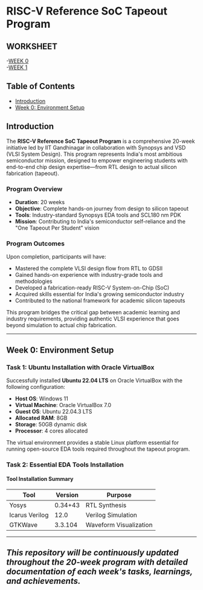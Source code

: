 # RISC-V Reference SoC Tapeout Program

## WORKSHEET
-[WEEK 0](./risc-v-tapeout-program/Week-0)  
-[WEEK 1](Week1)

## Table of Contents
- [Introduction](#introduction)
- [Week 0: Environment Setup](#week-0-environment-setup)

## Introduction

The **RISC-V Reference SoC Tapeout Program** is a comprehensive 20-week initiative led by IIT Gandhinagar in collaboration with Synopsys and VSD (VLSI System Design). This program represents India's most ambitious semiconductor mission, designed to empower engineering students with end-to-end chip design expertise—from RTL design to actual silicon fabrication (tapeout).

### Program Overview
- **Duration**: 20 weeks
- **Objective**: Complete hands-on journey from design to silicon tapeout
- **Tools**: Industry-standard Synopsys EDA tools and SCL180 nm PDK
- **Mission**: Contributing to India's semiconductor self-reliance and the "One Tapeout Per Student" vision

### Program Outcomes
Upon completion, participants will have:
- Mastered the complete VLSI design flow from RTL to GDSII
- Gained hands-on experience with industry-grade tools and methodologies
- Developed a fabrication-ready RISC-V System-on-Chip (SoC)
- Acquired skills essential for India's growing semiconductor industry
- Contributed to the national framework for academic silicon tapeouts

This program bridges the critical gap between academic learning and industry requirements, providing authentic VLSI experience that goes beyond simulation to actual chip fabrication.

---

## Week 0: Environment Setup

### Task 1: Ubuntu Installation with Oracle VirtualBox

Successfully installed **Ubuntu 22.04 LTS** on Oracle VirtualBox with the following configuration:
- **Host OS**: Windows 11
- **Virtual Machine**: Oracle VirtualBox 7.0
- **Guest OS**: Ubuntu 22.04.3 LTS
- **Allocated RAM**: 8GB
- **Storage**: 50GB dynamic disk
- **Processor**: 4 cores allocated

The virtual environment provides a stable Linux platform essential for running open-source EDA tools required throughout the tapeout program.

### Task 2: Essential EDA Tools Installation

#### Tool Installation Summary

| Tool | Version | Purpose |
|------|---------|---------|
| Yosys | 0.34+43 | RTL Synthesis | 
| Icarus Verilog | 12.0 | Verilog Simulation | 
| GTKWave | 3.3.104 | Waveform Visualization |

---

*This repository will be continuously updated throughout the 20-week program with detailed documentation of each week's tasks, learnings, and achievements.*
---



